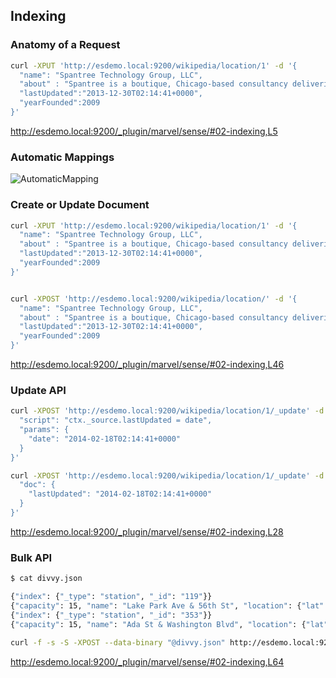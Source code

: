 ## Indexing


### Anatomy of a Request

```bash
curl -XPUT 'http://esdemo.local:9200/wikipedia/location/1' -d '{
  "name": "Spantree Technology Group, LLC",
  "about" : "Spantree is a boutique, Chicago-based consultancy delivering intelligent, high quality software solutions for the web.",
  "lastUpdated":"2013-12-30T02:14:41+0000",
  "yearFounded":2009
}'
```

http://esdemo.local:9200/_plugin/marvel/sense/#02-indexing,L5


### Automatic Mappings

![AutomaticMapping](images/automatic-mapping.png)              


### Create or Update Document

```bash
curl -XPUT 'http://esdemo.local:9200/wikipedia/location/1' -d '{
  "name": "Spantree Technology Group, LLC",
  "about" : "Spantree is a boutique, Chicago-based consultancy delivering intelligent, high quality software solutions for the web.",
  "lastUpdated":"2013-12-30T02:14:41+0000",
  "yearFounded":2009
}'
```

```bash

curl -XPOST 'http://esdemo.local:9200/wikipedia/location/' -d '{
  "name": "Spantree Technology Group, LLC",
  "about" : "Spantree is a boutique, Chicago-based consultancy delivering intelligent, high quality software solutions for the web.",
  "lastUpdated":"2013-12-30T02:14:41+0000",
  "yearFounded":2009
}'
```

http://esdemo.local:9200/_plugin/marvel/sense/#02-indexing,L46


### Update API

```bash
curl -XPOST 'http://esdemo.local:9200/wikipedia/location/1/_update' -d '{
  "script": "ctx._source.lastUpdated = date",
  "params": {
    "date": "2014-02-18T02:14:41+0000"
  }
}'
```

```bash
curl -XPOST 'http://esdemo.local:9200/wikipedia/location/1/_update' -d '{
  "doc": {
    "lastUpdated": "2014-02-18T02:14:41+0000"
  }
}'
```

http://esdemo.local:9200/_plugin/marvel/sense/#02-indexing,L28


### Bulk API

```bash
$ cat divvy.json

{"index": {"_type": "station", "_id": "119"}}
{"capacity": 15, "name": "Lake Park Ave & 56th St", "location": {"lat": 41.793242, "lon": -87.587782}}
{"index": {"_type": "station", "_id": "353"}}
{"capacity": 15, "name": "Ada St & Washington Blvd", "location": {"lat": 41.88283, "lon": -87.661206}}
```

```bash
curl -f -s -S -XPOST --data-binary "@divvy.json" http://esdemo.local:9200/divvy/_bulk
```

http://esdemo.local:9200/_plugin/marvel/sense/#02-indexing,L64
